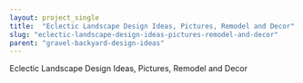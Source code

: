 ```yaml
---
layout: project_single
title:  "Eclectic Landscape Design Ideas, Pictures, Remodel and Decor"
slug: "eclectic-landscape-design-ideas-pictures-remodel-and-decor"
parent: "gravel-backyard-design-ideas"
---
```

Eclectic Landscape Design Ideas, Pictures, Remodel and Decor